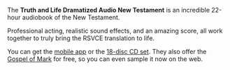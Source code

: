 The **Truth and Life Dramatized Audio New Testament** is an incredible 22-hour audiobook of the New Testament.

Professional acting, realistic sound effects, and an amazing score, all work together to truly bring the RSVCE translation to life.

You can get the [mobile app](https://www.truthandlifeapp.com/) or the [18-disc CD set](https://www.truthandlifeapp.com/audio.html). They also offer the [Gospel of Mark](https://www.truthandlifeapp.com/WebBibleTAL/WebPlayer.aspx) for free, so you can even sample it now on the web.
